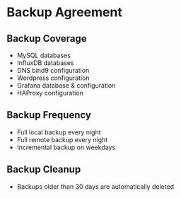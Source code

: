 # Backup Agreement

## Backup Coverage
- MySQL databases
- InfluxDB databases
- DNS bind9 configuration
- Wordpress configuration
- Grafana database & configuration
- HAProxy configuration

## Backup Frequency
- Full local backup every night
- Full remote backup every night
- Incremental backup on weekdays

## Backup Cleanup
- Backups older than 30 days are automatically deleted
